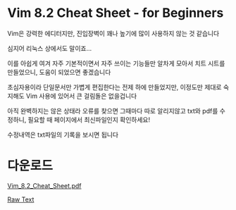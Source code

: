# Vim 8.2 Cheat Sheet - for Beginners 
Vim은 강력한 에디터지만, 진입장벽이 꽤나 높기에 많이 사용하지 않는 것 같습니다

심지어 리눅스 상에서도 말이죠...

이를 아쉽게 여겨 자주 기본적이면서 자주 쓰이는 기능들만 알차게 모아서 치트 시트를 만들었으니, 도움이 되었으면 좋겠습니다

초심자용이라 단일문서만 가볍게 편집한다는 전제 하에 만들었지만, 이정도만 제대로 숙지해도 Vim 사용에 있어서 큰 걸림돌은 없을겁니다

아직 완벽하지는 않은 상태라 오류를 찾으면 그때마다 따로 알리지않고 txt와 pdf를 수정하니, 필요할 때 페이지에서 최신파일인지 확인하세요!

수정내역은 txt파일의 기록을 보시면 됩니다

# 다운로드
[Vim_8.2_Cheat_Sheet.pdf](https://github.com/kitsune03k/Vim8.2CheatSheet/raw/main/Vim_8.2_Cheat_Sheet.pdf)

[Raw Text](https://github.com/kitsune03k/Vim8.2CheatSheet/raw/main/Vim_8.2_Cheat_Sheet.txt)

